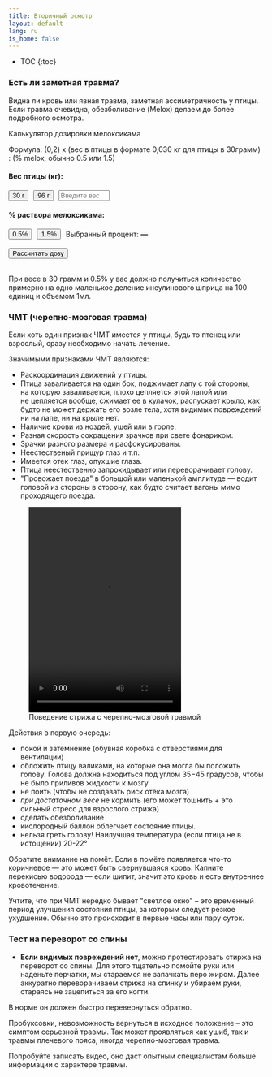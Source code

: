 ```yaml
---
title: Вторичный осмотр
layout: default
lang: ru
is_home: false
---
```


* TOC
{:toc}


### Есть ли заметная травма?
  Видна ли кровь или явная травма, заметная ассиметричность у птицы. Если травма очевидна, обезболивание (Melox) делаем до более подробного осмотра.

<p>Калькулятор дозировки мелоксикама</p>

Формула:
(0,2) х (вес в птицы в формате 0,030 кг для птицы в 30грамм) : (% melox, обычно 0.5 или 1.5)

<h4>Вес птицы (кг):</h4>
<div style="display: flex; align-items: center; gap: 10px; margin-bottom: 8px;">
  <button onclick="setWeightFromButton(0.03)">30 г</button>
  <button onclick="setWeightFromButton(0.096)">96 г</button>
  <input type="number" id="weightInput" step="0.001" placeholder="Введите вес вручную" style="width: 100px;">
</div>

<h4>% раствора мелоксикама:</h4>
<div style="display: flex; align-items: center; gap: 10px;">
  <button onclick="setPercent(0.5)">0.5%</button>
  <button onclick="setPercent(1.5)">1.5%</button>
  <span>Выбранный процент: <strong id="selectedPercent">—</strong></span>
</div>

<br>
<div style="display: flex; align-items: center; gap: 15px;">
  <button onclick="calculateDose()">Рассчитать дозу</button>
  <p id="result" style="margin: 0; font-weight: bold;"></p>
</div>

<script>
  let percent = null;

  function setWeightFromButton(val) {
    // Записать значение в поле ввода веса
    document.getElementById("weightInput").value = val.toFixed(3);
  }

  function setPercent(val) {
    percent = val;
    document.getElementById("selectedPercent").innerText = val + " %";
  }

  function calculateDose() {
    // Считать вес из поля ввода
    let weight = parseFloat(document.getElementById("weightInput").value);
    if (isNaN(weight) || weight <= 0) {
      document.getElementById("result").innerText = "Введите корректный вес птицы.";
      return;
    }
    if (percent === null || percent === 0) {
      document.getElementById("result").innerText = "Пожалуйста, выберите процент раствора (не 0).";
      return;
    }

    let dose = (0.2 * weight) / percent;
    document.getElementById("result").innerText =
      "Доза: " + dose.toFixed(4) + " мл раствора мелоксикама.";
  }
</script>
<br>

При весе в 30 грамм и 0.5% у вас должно получиться количество примерно на одно маленькое деление инсулинового шприца на 100 единиц и объемом 1мл.

### ЧМТ (черепно-мозговая травма)

Если хоть один признак ЧМТ имеется у птицы, будь то птенец или взрослый, сразу необходимо начать лечение.

Значимыми признаками ЧМТ являются:
- Раскоординация движений у птицы.
- Птица заваливается на один бок, поджимает лапу с той стороны, на которую заваливается, плохо цепляется этой лапой или не цепляется вообще, сжимает ее в кулачок, распускает крыло, как будто не может держать его возле тела, хотя видимых повреждений ни на лапе, ни на крыле нет.
- Наличие крови из ноздей, ушей или в горле.
- Разная скорость сокращения зрачков при свете фонариком.
- Зрачки разного размера и расфокусированы.
- Неестественый прищур глаз и т.п.
- Имеется отек глаз, опухшие глаза.
- Птица неестественно запрокидывает или переворачивает голову.
- "Провожает поезда" в большой или маленькой амплитуде — водит головой из стороны в сторону, как будто считает вагоны мимо проходящего поезда.

<div class="video-gallery">
  <figure>
    <video width="300" height="405" controls>
      <source src="{{ 'assets/video/swift-severe-tbi.mp4' | relative_url }}" type="video/mp4">
      Your browser does not support the video tag.
    </video>
    <figcaption>
      Поведение стрижа с черепно-мозговой травмой
    </figcaption>
  </figure>
</div>

Действия в первую очередь: 
- покой и затемнение (обувная коробка с отверстиями для вентиляции)
- обложить птицу валиками, на которые она могла бы положить голову.  Голова должна находиться под углом 35−45 градусов, чтобы не было приливов жидкости к мозгу
- не поить (чтобы не создавать риск отёка мозга)
- *при достаточном весе* не кормить (его может тошнить + это сильный стресс для взрослого стрижа)
- сделать обезболивание
- кислородный баллон облегчает состояние птицы.
- нельзя греть голову! Наилучшая температура (если птица не в истощении) 20-22°


Обратите внимание на помёт. Если в помёте появляется что-то коричневое — это может быть свернувшаяся кровь. Капните перекисью водорода — если шипит, значит это кровь и есть внутреннее кровотечение.


Учтите, что при ЧМТ нередко бывает "светлое окно" – это временный период улучшения состояния птицы, за которым следует резкое ухудшение. Обычно это происходит в первые часы или пару суток.


### Тест на переворот со спины
- **Если видимых повреждений нет**, можно протестировать стиржа на переворот со спины.
Для этого тщательно помойте руки или наденьте перчатки, мы стараемся не запачкать перо жиром.
Далее аккуратно переворачиваем стрижа на спинку и убираем руки, стараясь не зацепиться за его когти. 

В норме он должен быстро перевернуться обратно. 

Пробуксовки, невозможность вернуться в исходное положение – это симптом серьезной травмы. Так может проявляться как ушиб, так и травмы плечевого пояса, иногда черепно-мозговая травма.

Попробуйте записать видео, оно даст опытным специалистам больше информации о характере травмы.